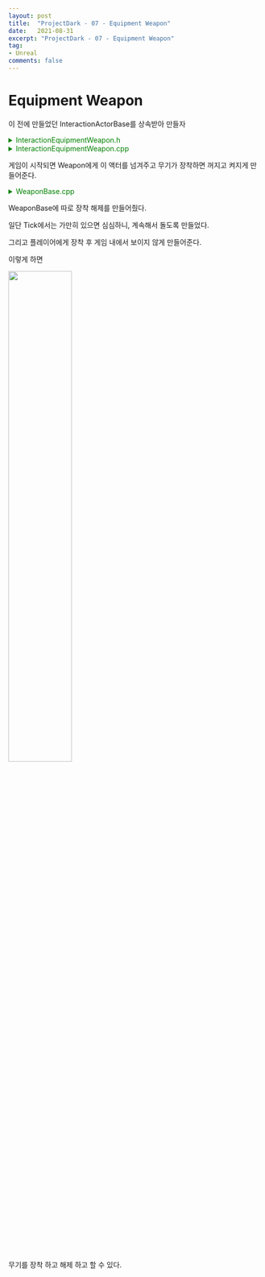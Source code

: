 ```yaml
---
layout: post
title:  "ProjectDark - 07 - Equipment Weapon"
date:   2021-08-31
excerpt: "ProjectDark - 07 - Equipment Weapon"
tag:
- Unreal
comments: false
---
```


# Equipment Weapon

이 전에 만들었던 InteractionActorBase를 상속받아 만들자

<details>
<summary style="color:green">InteractionEquipmentWeapon.h</summary>
<div markdown="1">

```
UCLASS()
class PROJECTDARK_API AInteractionEquipmentWeapon : public AInteractionActorBase
{
	GENERATED_BODY()
	
public:
	AInteractionEquipmentWeapon();

protected:
	virtual void BeginPlay() override;

public:
	virtual void Tick(float DeltaTime) override;

private:
	UPROPERTY(EditAnywhere, Category = "Weapon", meta = (AllowPrivateAccess = "True"))
	class USkeletalMeshComponent* WeaponMesh;

	UPROPERTY(EditAnywhere, Category = "Weapon", meta = (AllowPrivateAccess = "True"))
	class AWeaponBase* EqipmentWeapon;

	UPROPERTY(EditAnywhere, Category = "Weapon", meta = (AllowPrivateAccess = "True"))
	FRotator StartRotation;

	UPROPERTY(EditAnywhere, Category = "Weapon", meta = (AllowPrivateAccess = "True"))
	float RotationSpeed;

public:
	virtual void PlayInteraction() override;

	virtual void PlayInteraction(const class AMainPlayer* MainPlayer) override;

	void SetActiveActor(bool bIsActive);
};

```

</div>
</details>

<details>
<summary style="color:green">InteractionEquipmentWeapon.cpp</summary>
<div markdown="1">

```
// Fill out your copyright notice in the Description page of Project Settings.


#include "InteractionEquipmentWeapon.h"


#include "Components/SkeletalMeshComponent.h"
#include "MainPlayerCodes/WeaponBase.h"

AInteractionEquipmentWeapon::AInteractionEquipmentWeapon()
{
	WeaponMesh = CreateDefaultSubobject<USkeletalMeshComponent>(TEXT("WeaponMesh"));
	SetRootComponent(WeaponMesh);

}

void AInteractionEquipmentWeapon::BeginPlay()
{
	Super::BeginPlay();

	if (EqipmentWeapon == NULL)
	{
		Destroy();
	}

	else
	{
		EqipmentWeapon->SetInteractionWeapon(this);
		EqipmentWeapon->SetActiveActor(false);
	}

	SetActorRotation(StartRotation);
}

void AInteractionEquipmentWeapon::Tick(float DeltaTime)
{
	Super::Tick(DeltaTime);

	FRotator IdleRotator = FRotator(GetActorRotation().Pitch, GetActorRotation().Yaw + DeltaTime * RotationSpeed, GetActorRotation().Roll);
	SetActorRotation(IdleRotator);
}

void AInteractionEquipmentWeapon::PlayInteraction()
{
	Super::PlayInteraction();
}

void AInteractionEquipmentWeapon::PlayInteraction(const AMainPlayer* MainPlayer)
{
	Super::PlayInteraction(MainPlayer);

	EqipmentWeapon->AttachToPlayer();
	EqipmentWeapon->SetActiveActor(true);

	SetActiveActor(false);
}

void AInteractionEquipmentWeapon::SetActiveActor(bool bIsActive)
{
	SetActorHiddenInGame(!bIsActive);

	SetActorEnableCollision(bIsActive);

	SetActorTickEnabled(bIsActive);
}


```

</div>
</details>

게임이 시작되면 Weapon에게 이 액터를 넘겨주고 무기가 장착하면 꺼지고 켜지게 만들어준다.

<details>
<summary style="color:green">WeaponBase.cpp</summary>
<div markdown="1">

```
void AWeaponBase::Detach()
{
	if(InteractionWeapon)
	{
		WeaponMesh->USkinnedMeshComponent::SetMasterPoseComponent(NULL);
		DetachFromActor(FDetachmentTransformRules::KeepWorldTransform);
		InteractionWeapon->SetActiveActor(true);
		SetActiveActor(false);
	}
}
```

</div>
</details>

WeaponBase에 따로 장착 해제를 만들어줬다.

일단 Tick에서는 가만히 있으면 심심하니, 계속해서 돌도록 만들었다.

그리고 플레이어에게 장착 후 게임 내에서 보이지 않게 만들어준다.

이렇게 하면

<img src = "../assets/img/project/unreal_project_dark/07/EuipWeapon.gif" width="50%">

무기를 장착 하고 해제 하고 할 수 있다.